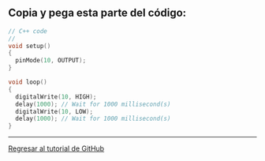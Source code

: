 ## Copia y pega esta parte del código:

```cpp
// C++ code
//
void setup()
{
  pinMode(10, OUTPUT);
}

void loop()
{
  digitalWrite(10, HIGH);
  delay(1000); // Wait for 1000 millisecond(s)
  digitalWrite(10, LOW);
  delay(1000); // Wait for 1000 millisecond(s)
}
```
____
[Regresar al tutorial de GitHub](https://github.com/richmf/Tutorial-Arduino-FC-UNAM)